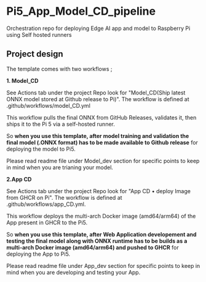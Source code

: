 # **Pi5_App_Model_CD_pipeline**
Orchestration repo for deploying Edge AI app and model to Raspberry Pi using Self hosted runners

## **Project design**
The template comes with two workflows ; 

**1. Model_CD**

See Actions tab under the project Repo look for "Model_CD(Ship latest ONNX model stored at Github release to Pi)". The workflow is defined at .github/workflows/model_CD.yml

This workflow pulls the final ONNX from GitHub Releases, validates it, then ships it to the Pi 5 via a self-hosted runner.

So **when you use this template, after model training and validation the final model (.ONNX format) has to be made available to Github release** for deploying the model to Pi5.

Please read readme file under Model_dev section for specific points to keep in mind when you are trianing your model.


**2.App CD**

See Actions tab under the project Repo look for "App CD • deploy Image from GHCR on Pi". The workflow is defined at .github/workflows/app_CD.yml.

This workflow deploys the multi-arch Docker image (amd64/arm64) of the App present in GHCR to the Pi5.

So **when you use this template, after Web Application developement and testing the final model along with ONNX runtime has to be builds as a multi-arch Docker image (amd64/arm64) and pushed to GHCR** for deploying the App to Pi5.

Please read readme file under App_dev section for specific points to keep in mind when you are developing and testing your App.